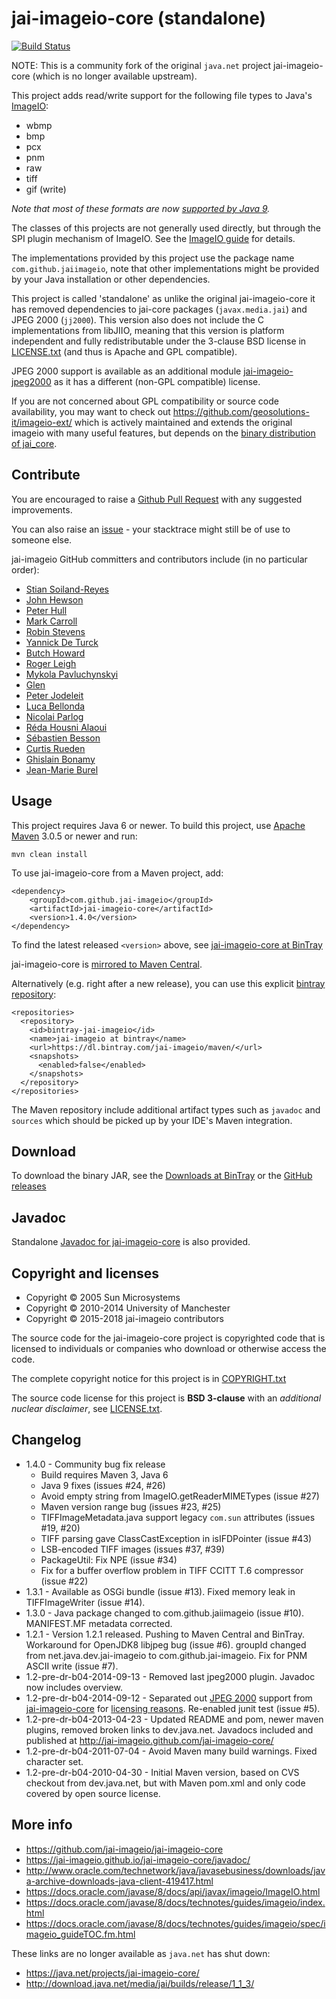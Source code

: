 jai-imageio-core (standalone)
=============================

[![Build Status](https://travis-ci.org/jai-imageio/jai-imageio-core.svg)](https://travis-ci.org/jai-imageio/jai-imageio-core)

NOTE: This is a community fork of the original `java.net` project
jai-imageio-core (which is no longer available upstream).


This project adds read/write support for the following file types to 
Java's [ImageIO](https://docs.oracle.com/javase/8/docs/api/javax/imageio/ImageIO.html):
 
* wbmp
* bmp
* pcx
* pnm
* raw
* tiff
* gif (write)


_Note that most of these formats are now [supported by Java 9](https://docs.oracle.com/javase/9/docs/api/javax/imageio/package-summary.html)._

The classes of this projects are not generally used directly, but through
the SPI plugin mechanism of ImageIO. See the 
[ImageIO guide](https://docs.oracle.com/javase/8/docs/technotes/guides/imageio/spec/imageio_guideTOC.fm.html)
for details. 

The implementations provided by this project use the package name
`com.github.jaiimageio`, note that other implementations might be provided by
your Java installation or other dependencies.

This project is called 'standalone' as unlike the original
jai-imageio-core it has removed dependencies to jai-core packages (`javax.media.jai`) and JPEG
2000 (`jj2000`).  This version also does not include the C
implementations from libJIIO, meaning that this version is platform independent
and fully redistributable under the 3-clause BSD license in
[LICENSE.txt](LICENSE.txt) (and thus is Apache and GPL compatible).

JPEG 2000 support is available as an additional module 
[jai-imageio-jpeg2000](https://github.com/jai-imageio/jai-imageio-jpeg2000)
as it has a different (non-GPL compatible) license.


If you are not concerned about GPL compatibility or source code
availability, you may want to check out
https://github.com/geosolutions-it/imageio-ext/ which is actively
maintained and extends the original imageio with many useful features,
but depends on the [binary distribution of jai\_core](
http://download.osgeo.org/webdav/geotools/javax/media/jai_core/1.1.3/).


Contribute
----------

You are encouraged to raise a 
[Github Pull Request](https://github.com/jai-imageio/jai-imageio-core/pulls)
with any suggested improvements.

You can also raise an
[issue](https://github.com/jai-imageio/jai-imageio-core/issues) - your stacktrace
might still be of use to someone else.

jai-imageio GitHub committers and contributors include (in no particular order):

* [Stian Soiland-Reyes](https://orcid.org/0000-0001-9842-9718)
* [John Hewson](http://jahewson.com/)
* [Peter Hull](https://github.com/peterhull90)
* [Mark Carroll](https://github.com/mtbc)
* [Robin Stevens](https://github.com/PissedCapslock)
* [Yannick De Turck](https://github.com/yannickdeturck)
* [Butch Howard](https://github.com/butchhoward)
* [Roger Leigh](https://github.com/rleigh-codelibre)
* [Mykola Pavluchynskyi](https://github.com/mykolap)
* [Glen](https://github.com/glenhein) 
* [Peter Jodeleit](https://github.com/pejobo)
* [Luca Bellonda](https://github.com/lbellonda)
* [Nicolai Parlog](https://github.com/nicolaiparlog)
* [Réda Housni Alaoui](https://github.com/reda-alaoui)
* [Sébastien Besson](https://github.com/sbesson)
* [Curtis Rueden](https://github.com/ctrueden)
* [Ghislain Bonamy](https://www.linkedin.com/in/gbonamy/)
* [Jean-Marie Burel](https://github.com/jburel)




Usage
-----

This project requires Java 6 or newer.  To build this project, use [Apache
Maven](https://maven.apache.org/download.cgi) 
3.0.5 or newer and run:

    mvn clean install

To use jai-imageio-core from a Maven project, add:

    <dependency>
        <groupId>com.github.jai-imageio</groupId>
        <artifactId>jai-imageio-core</artifactId>
        <version>1.4.0</version>
    </dependency>

To find the latest released `<version>` above, see 
[jai-imageio-core at BinTray](https://bintray.com/jai-imageio/maven/jai-imageio-core-standalone)

jai-imageio-core is [mirrored to Maven Central](https://repo1.maven.org/maven2/com/github/jai-imageio/jai-imageio-core/). 

Alternatively (e.g. right after a new release), you can use this
explicit [bintray repository](https://dl.bintray.com/jai-imageio/maven/):

    <repositories>
      <repository>
        <id>bintray-jai-imageio</id>
        <name>jai-imageio at bintray</name>
        <url>https://dl.bintray.com/jai-imageio/maven/</url>
        <snapshots>
          <enabled>false</enabled>
        </snapshots>
      </repository>
    </repositories>

The Maven repository include additional artifact types such as `javadoc` and
`sources` which should be picked up by your IDE's Maven integration.


Download
--------

To download the binary JAR, see the 
[Downloads at BinTray](https://bintray.com/jai-imageio/maven/jai-imageio-core-standalone/view)
or the [GitHub releases](https://github.com/jai-imageio/jai-imageio-core/releases)


Javadoc
-------

Standalone [Javadoc for jai-imageio-core](https://jai-imageio.github.io/jai-imageio-core/javadoc/) is also
provided.



Copyright and licenses
----------------------

* Copyright © 2005 Sun Microsystems
* Copyright © 2010-2014 University of Manchester
* Copyright © 2015-2018 jai-imageio contributors

The source code for the jai-imageio-core project is copyrighted code that
is licensed to individuals or companies who download or otherwise
access the code.

The complete copyright notice for this project is in
[COPYRIGHT.txt](COPYRIGHT.txt)

The source code license for this project is **BSD 3-clause** with an
_additional nuclear disclaimer_, see
[LICENSE.txt](LICENSE.txt). 


Changelog
---------

* 1.4.0 - Community bug fix release
  * Build requires Maven 3, Java 6
  * Java 9 fixes (issues #24, #26)
  * Avoid empty string from ImageIO.getReaderMIMETypes (issue #27)
  * Maven version range bug (issues #23, #25)
  * TIFFImageMetadata.java support legacy `com.sun` attributes (issues #19, #20)
  * TIFF parsing gave ClassCastException in isIFDPointer (issue #43)
  * LSB-encoded TIFF images (issues #37, #39)
  * PackageUtil: Fix NPE (issue #34)
  * Fix for a buffer overflow problem in TIFF CCITT T.6 compressor (issue #22)  
* 1.3.1 - Available as OSGi bundle (issue #13). 
      Fixed memory leak in TIFFImageWriter (issue #14).
* 1.3.0 - Java package changed to com.github.jaiimageio (issue #10).
    MANIFEST.MF metadata corrected.
* 1.2.1 - Version 1.2.1 released. Pushing to Maven Central and BinTray. 
      Workaround for OpenJDK8 libjpeg bug (issue #6).
      groupId changed from net.java.dev.jai-imageio to com.github.jai-imageio.
      Fix for PNM ASCII write (issue #7).
* 1.2-pre-dr-b04-2014-09-13 - Removed last jpeg2000 plugin. Javadoc now includes overview.      
* 1.2-pre-dr-b04-2014-09-12 - Separated out [JPEG 2000](https://github.com/jai-imageio/jai-imageio-core/issues/4)
      support from [jai-imageio-core](http://github.com/jai-imageio/jai-imageio-core)
      for [licensing reasons](https://github.com/jai-imageio/jai-imageio-core/issues/4).
      Re-enabled junit test (issue #5).
* 1.2-pre-dr-b04-2013-04-23 - Updated README and pom, newer maven plugins, removed
  broken links to dev.java.net. Javadocs included and published at
  http://jai-imageio.github.com/jai-imageio-core/
* 1.2-pre-dr-b04-2011-07-04 - Avoid Maven many build warnings. Fixed character set.
* 1.2-pre-dr-b04-2010-04-30 - Initial Maven version, based on CVS checkout from
  dev.java.net, but with Maven pom.xml and only code covered
  by open source license.



More info
---------

* https://github.com/jai-imageio/jai-imageio-core
* https://jai-imageio.github.io/jai-imageio-core/javadoc/
* http://www.oracle.com/technetwork/java/javasebusiness/downloads/java-archive-downloads-java-client-419417.html
* https://docs.oracle.com/javase/8/docs/api/javax/imageio/ImageIO.html
* https://docs.oracle.com/javase/8/docs/technotes/guides/imageio/index.html 
* https://docs.oracle.com/javase/8/docs/technotes/guides/imageio/spec/imageio_guideTOC.fm.html

These links are no longer available as `java.net` has shut down:

* https://java.net/projects/jai-imageio-core/
* http://download.java.net/media/jai/builds/release/1_1_3/
